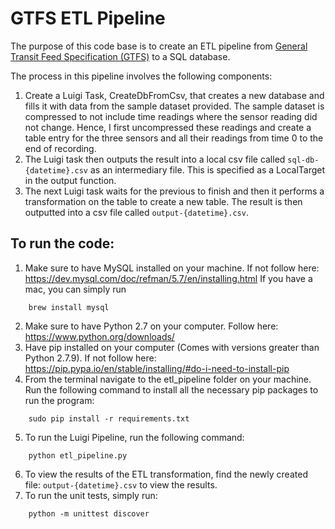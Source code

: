 # GTFS ETL Pipeline

The purpose of this code base is to create an ETL pipeline from [General Transit Feed Specification (GTFS)](https://gtfs.org/) to a SQL database. 

The process in this pipeline involves the following components:
1) Create a Luigi Task, CreateDbFromCsv, that creates a new database and fills it with data from the sample dataset 
provided. The sample dataset is compressed to not include time readings where the sensor reading did not change. Hence,
I first uncompressed these readings and create a table entry for the three sensors and all their readings from time 0 to
the end of recording. 
2) The Luigi task then outputs the result into a local csv file called ```sql-db-{datetime}.csv``` as an intermediary
file. This is specified as a LocalTarget in the output function. 
3) The next Luigi task waits for the previous to finish and then it performs a transformation on the table to create a 
new table. The result is then outputted into a csv file called ````output-{datetime}.csv````.

## To run the code:
1) Make sure to have MySQL installed on your machine. If not follow here: https://dev.mysql.com/doc/refman/5.7/en/installing.html
If you have a mac, you can simply run 
````
    brew install mysql
```` 
2) Make sure to have Python 2.7 on your computer. Follow here: https://www.python.org/downloads/
3) Have pip installed on your computer (Comes with versions greater than Python 2.7.9). If not follow here: https://pip.pypa.io/en/stable/installing/#do-i-need-to-install-pip
4) From the terminal navigate to the etl_pipeline folder on your machine. Run the following command to install all the 
necessary pip packages to run the program: 
```
    sudo pip install -r requirements.txt
```
5) To run the Luigi Pipeline, run the following command: 
```
    python etl_pipeline.py
```
6) To view the results of the ETL transformation, find the newly created file: ```output-{datetime}.csv``` to view the 
results.
7) To run the unit tests, simply run:
```
    python -m unittest discover
```
